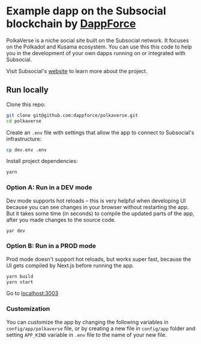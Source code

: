 # Example dapp on the Subsocial blockchain by [DappForce](https://github.com/dappforce)

PolkaVerse is a niche social site built on the Subsocial network. It focuses on the Polkadot and Kusama ecosystem. You can use this this code to help you in the development of your own dapps running on or integrated with Subsocial.

Visit Subsocial's [website](https://subsocial.network) to learn more about the project.

## Run locally

Clone this repo:

```sh
git clone git@github.com:dappforce/polkaverse.git
cd polkaverse
```

Create an `.env` file with settings that allow the app to connect to Subsocial's infrastructure:

```sh
cp dev.env .env
```

Install project dependencies:

```sh
yarn
```

### Option A: Run in a DEV mode

Dev mode supports hot reloads – this is very helpful when developing UI because you can see changes in your browser without restarting the app. But it takes some time (in seconds) to compile the updated parts of the app, after you made changes to the source code.

```sh
yar dev
```

### Option B: Run in a PROD mode

Prod mode doesn't support hot reloads, but works super fast, because the UI gets compiled by Next.js before running the app.

```sh
yarn build
yarn start
```

Go to [localhost:3003](http://localhost:3003)

### Customization

You can customize the app by changing the following variables in `config/app/polkaverse` file, or by creating a new file in `config/app` folder and setting `APP_KIND` variable in `.env` file to the name of your new file.
